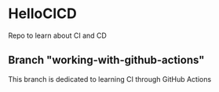 # HelloCICD

Repo to learn about CI and CD

## Branch "working-with-github-actions"

This branch is dedicated to learning CI through GitHub Actions